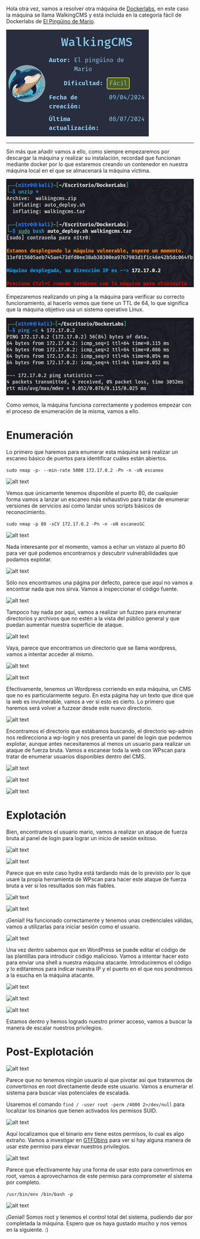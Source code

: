 
Hola otra vez, vamos a resolver otra máquina de [Dockerlabs](https://dockerlabs.es/#/), en este caso la máquina se llama WalkingCMS y está incluida en la categoría fácil de Dockerlabs de [El Pingüino de Mario](https://www.youtube.com/channel/UCGLfzfKRUsV6BzkrF1kJGsg).

![alt text](images/image.png)

---------------------------------------------------------------------------------------------------------------------------------------------------

Sin más que añadir vamos a ello, como siempre empezaremos por descargar la máquina y realizar su instalación, recordad que funcionan mediante docker por lo que estaremos creando un contenedor en nuestra máquina local en el que se almacenará la máquina víctima.

![alt text](images/image-1.png)

Empezaremos realizando un ping a la máquina para verificar su correcto funcionamiento, al hacerlo vemos que tiene un TTL de 64, lo que significa que la máquina objetivo usa un sistema operativo Linux.

![alt text](images/image-2.png)

Como vemos, la máquina funciona correctamente y podemos empezar con el proceso de enumeración de la misma, vamos a ello.

# Enumeración

Lo primero que haremos para enumerar esta máquina será realizar un escaneo básico de puertos para identificar cuáles están abiertos.

```sudo nmap -p- --min-rate 5000 172.17.0.2 -Pn -n -oN escaneo```

![alt text](images/image-3.png)

Vemos que únicamente tenemos disponible el puerto 80, de cualquier forma vamos a lanzar un escaneo más exhaustivo para tratar de enumerar versiones de servicios así como lanzar unos scripts básicos de reconocimiento.

```sudo nmap -p 80 -sCV 172.17.0.2 -Pn -n -oN escaneoSC```

![alt text](images/image-4.png)

Nada interesante por el momento, vamos a echar un vistazo al puerto 80 para ver qué podemos encontrarnos y descubrir vulnerabilidades que podamos explotar.

![alt text](images/image-5.png)

Sólo nos encontramos una página por defecto, parece que aquí no vamos a encontrar nada que nos sirva. Vamos a inspeccionar el código fuente.

![alt text](images/image-6.png)

Tampoco hay nada por aquí, vamos a realizar un fuzzeo para enumerar directorios y archivos que no estén a la vista del público general y que puedan aumentar nuestra superficie de ataque.

![alt text](images/image-7.png)

Vaya, parece que encontramos un directorio que se llama wordpress, vamos a intentar acceder al mismo.

![alt text](images/image-8.png)

![alt text](images/image-9.png)

Efectivamente, tenemos un Wordpress corriendo en esta máquina, un CMS que no es particularmente seguro. En esta página hay un texto que dice que la web es invulnerable, vamos a ver si esto es cierto. Lo primero que haremos será volver a fuzzear desde este nuevo directorio.

![alt text](images/image-10.png)

Encontramos el directorio que estábamos buscando, el directorio wp-admin nos redirecciona a wp-login y nos presenta un panel de login que podemos explotar, aunque antes necesitaremos al menos un usuario para realizar un ataque de fuerza bruta. Vamos a escanear toda la web con WPscan para tratar de enumerar usuarios disponibles dentro del CMS.

![alt text](images/image-11.png)

![alt text](images/image-12.png)

![alt text](images/image-13.png)

# Explotación

Bien, encontramos el usuario mario, vamos a realizar un ataque de fuerza bruta al panel de login para lograr un inicio de sesión exitoso.

![alt text](images/image-14.png)

![alt text](images/image-15.png)

Parece que en este caso hydra está tardando más de lo previsto por lo que usaré la propia herramienta de WPscan para hacer este ataque de fuerza bruta a ver si los resultados son más fiables.

![alt text](images/image-17.png)

![alt text](images/image-16.png)

¡Genial! Ha funcionado correctamente y tenemos unas credenciales válidas, vamos a utilizarlas para iniciar sesión como el usuario.

![alt text](images/image-18.png)

Una vez dentro sabemos que en WordPress se puede editar el código de las plantillas para introducir código malicioso. Vamos a intentar hacer esto para enviar una shell a nuestra máquina atacante. Introduciremos el código y lo editaremos para indicar nuestra IP y el puerto en el que nos pondremos a la esucha en la máquina atacante.

![alt text](images/image-19.png)

![alt text](images/image-20.png)

![alt text](images/image-21.png)

Estamos dentro y hemos logrado nuestro primer acceso, vamos a buscar la manera de escalar nuestros privilegios.

# Post-Explotación


![alt text](images/image-22.png)

Parece que no tenemos ningún usuario al que pivotar así que trataremos de convertirnos en root directamente desde este usuario. Vamos a enumerar el sistema para buscar vías potenciales de escalada.

Usaremos el comando ```find / -user root -perm /4000 2>/dev/null``` para localizar los binarios que tienen activados los permisos SUID.

![alt text](images/image-23.png)

Aquí localizamos que el binario env tiene estos permisos, lo cual es algo extraño. Vamos a investigar en [GTFObins](https://gtfobins.github.io) para ver si hay alguna manera de usar este permiso para elevar nuestros privilegios.

![alt text](images/image-24.png)

Parece que efectivamente hay una forma de usar esto para convertirnos en root, vamos a aprovecharnos de este permiso para comprometer el sistema por completo.

```/usr/bin/env /bin/bash -p```

![alt text](images/image-25.png)

¡Genial! Somos root y tenemos el control total del sistema, pudiendo dar por completada la máquina. Espero que os haya gustado mucho y nos vemos en la siguiente. :)

